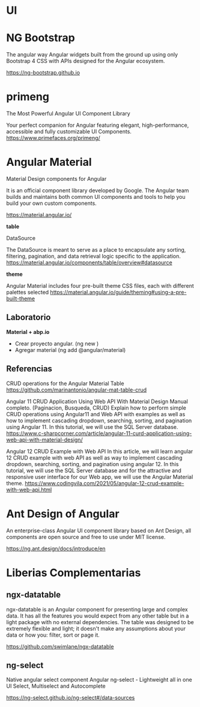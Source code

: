 # UI

# NG Bootstrap 

The angular way
Angular widgets built from the ground up using only Bootstrap 4 CSS with APIs designed for the Angular ecosystem. 

https://ng-bootstrap.github.io

# primeng

The Most Powerful Angular UI Component Library

Your perfect companion for Angular featuring elegant, high-performance, accessible and fully customizable UI Components.
https://www.primefaces.org/primeng/



# Angular Material

Material Design components for Angular

It is an official component library developed by Google. The Angular team builds and maintains both common UI components and tools to help you build your own custom components.

https://material.angular.io/

**table**

DataSource

The DataSource is meant to serve as a place to encapsulate any sorting, filtering, pagination, and data retrieval logic specific to the application.
https://material.angular.io/components/table/overview#datasource


**theme**

Angular Material includes four pre-built theme CSS files, each with different palettes selected
https://material.angular.io/guide/theming#using-a-pre-built-theme


## Laboratorio

**Material + abp.io**

- Crear proyecto angular. (ng new <Nombre-Aplicacion>)
- Agregar material (ng add @angular/material)


## Referencias

 CRUD operations for the Angular Material Table 
https://github.com/marinantonio/angular-mat-table-crud

Angular 11 CRUD Application Using Web API With Material Design
Manual completo. (Paginacion, Busqueda, CRUD)
Explain how to perform simple CRUD operations using Angular11 and Web API with examples as well as how to implement cascading dropdown, searching, sorting, and pagination using Angular 11. In this tutorial, we will use the SQL Server database. 
https://www.c-sharpcorner.com/article/angular-11-curd-application-using-web-api-with-material-design/

Angular 12 CRUD Example with Web API 
In this article, we will learn angular 12 CRUD example with web API as well as way to implement cascading dropdown, searching, sorting, and pagination using angular 12. In this tutorial, we will use the SQL Server database and for the attractive and responsive user interface for our Web app, we will use the Angular Material theme. 
https://www.codingvila.com/2021/05/angular-12-crud-example-with-web-api.html

# Ant Design of Angular

An enterprise-class Angular UI component library based on Ant Design, all components are open source and free to use under MIT license.

https://ng.ant.design/docs/introduce/en



# Liberias Complementarias

## ngx-datatable

ngx-datatable is an Angular component for presenting large and complex data. It has all the features you would expect from any other table but in a light package with no external dependencies. The table was designed to be extremely flexible and light; it doesn't make any assumptions about your data or how you: filter, sort or page it.

https://github.com/swimlane/ngx-datatable

## ng-select

Native angular select component 
Angular ng-select - Lightweight all in one UI Select, Multiselect and Autocomplete

https://ng-select.github.io/ng-select#/data-sources
